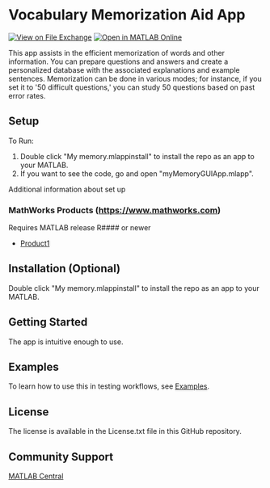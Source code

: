 # ​​Vocabulary Memorization Aid App​ 
<!-- This is the "Title of the contribution" that was approved during the Community Contribution Review Process --> 

[![View <File Exchange Title> on File Exchange](https://www.mathworks.com/matlabcentral/images/matlab-file-exchange.svg)](https://www.mathworks.com/matlabcentral/fileexchange/####-Vocabulary-Memorization-Aid-App) [![Open in MATLAB Online](https://www.mathworks.com/images/responsive/global/open-in-matlab-online.svg)](https://github.com/Hilobay/Vocabulary-Memorization-Aid-App&project=myMemoryApp.prj&file=myMemoryGUIApp.mlapp) 
<!-- Add the "File Exchange" icon to the README if this repo also appears on File Exchange via the "Connect to GitHub" feature --> 
<!-- Add the "Open in MATLAB Online" icon to the README to open a particular file on MATLAB Online --> 

​​This app assists in the efficient memorization of words and other information. You can prepare questions and answers and create a personalized database with the associated explanations and example sentences. Memorization can be done in various modes; for instance, if you set it to '50 difficult questions,' you can study 50 questions based on past error rates.​ 

<!--- If your project includes a visualation or any images or an App please include a screenshot in this README --->

## Setup 
To Run:
1. Double click "My memory.mlappinstall" to install the repo as an app to your MATLAB.
2. If you want to see the code, go and open "myMemoryGUIApp.mlapp".

Additional information about set up

### MathWorks Products (https://www.mathworks.com)

Requires MATLAB release R#### or newer
- [Product1](https://jp.mathworks.com/products/matlab.html)

## Installation (Optional)
Double click "My memory.mlappinstall" to install the repo as an app to your MATLAB.

## Getting Started 
The app is intuitive enough to use.
<!--- List or link to any relevent Documentation to help the user Get Started --->

## Examples
To learn how to use this in testing workflows, see [Examples](/examples/). 
<!--- Make sure you have a repo set up correctly if you are to follow this formatting --->

## License
<!--- Make sure you have a License.txt within your Repo --->

The license is available in the License.txt file in this GitHub repository.

## Community Support
[MATLAB Central](https://www.mathworks.com/matlabcentral)

<!--- Do not forget to the add the SECURITY.md to this repo --->
<!--- Add Topics #Topics to your Repo such as #MATLAB  --->

<!--- This is my comment --->

<!-- Include any Trademarks if this is the first time mentioning trademarked products (For Example:  MATLAB&reg; Simulink&reg; Trademark&trade; Simulink Test&#8482;) --> 

